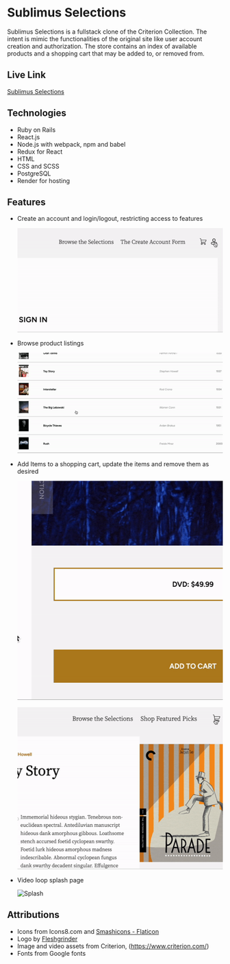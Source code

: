 # Sublimus Selections

Sublimus Selections is a fullstack clone of the Criterion Collection. The intent is mimic the functionalities of the original site like user account creation and authorization. The store contains an index of available products and a shopping cart that may be added to, or removed from.

## Live Link

[Sublimus Selections](https://sublimus.onrender.com/)

## Technologies

- Ruby on Rails
- React.js
- Node.js with webpack, npm and babel
- Redux for React
- HTML
- CSS and SCSS
- PostgreSQL
- Render for hosting

## Features

- Create an account and login/logout, restricting access to features

    ![Login](./src/assets/login.gif)

- Browse product listings

    ![Product](./src/assets/product.gif)

- Add Items to a shopping cart, update the items and remove them as desired

    ![Add](./src/assets/add.gif)

    ![Cart](./src/assets/cart.gif)

- Video loop splash page

    ![Splash](./src/assets/splash.gif)

## Attributions

- Icons from Icons8.com and <a href="https://www.flaticon.com/free-icons/linkedin" title="linkedin icons">Smashicons - Flaticon</a>
- Logo by <a href="https://commons.wikimedia.org/wiki/File:The_Criterion_Collection_Logo.svg" title="Criterion Logo">Fleshgrinder</a>
- Image and video assets from Criterion, (<https://www.criterion.com/>)
- Fonts from Google fonts
